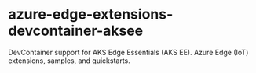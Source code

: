 # azure-edge-extensions-devcontainer-aksee
DevContainer support for AKS Edge Essentials (AKS EE).  Azure Edge (IoT) extensions, samples, and quickstarts.
